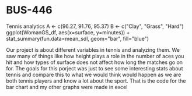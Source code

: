 # BUS-446
Tennis analytics
A <- c(96.27, 91.76, 95.37)
B <- c("Clay", "Grass", "Hard")
ggplot(WomanGS_df, aes(x=surface, y=minutes)) + stat_summary(fun.data=mean_sdl, geom="bar", fill="blue")

Our project is about different variables in tennis and analyzing them. We saw many of things like how height plays a role in the number of aces you hit and how types of surface does not affect how long the matches go on for. The goals for this porject was just to see some interesting stats about tennis and compare this to what we would think would happen as we are both tennis players and know a lot about the sport. 
That is the code for the bar chart and my other graphs were made in excel
